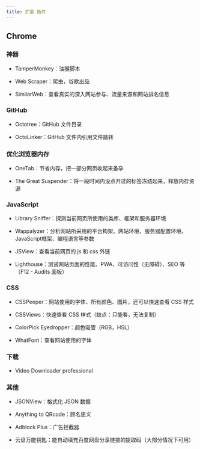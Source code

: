 ```yaml
---
title: 扩展 插件
---
```


## Chrome

### 神器
- TamperMonkey：油猴脚本

- Web Scraper：爬虫，谷歌出品

- SimilarWeb：查看真实的深入网站参与、流量来源和网站排名信息

### GitHub
- Octotree：GitHub 文件目录

- OctoLinker：GitHub 文件内引用文件跳转

### 优化浏览器内存
- OneTab：节省内存，把一部分网页收起来备孕

- The Great Suspender：将一段时间内没点开过的标签冻结起来，释放内存资源

### JavaScript
- Library Sniffer：探测当前网页所使用的类库、框架和服务器环境

- Wappalyzer：分析网站所采用的平台构架、网站环境、服务器配置环境、JavaScript框架、编程语言等参数

- JSView：查看当前网页的 js 和 css 外链

- Lighthouse：测试网站页面的性能、PWA、可访问性（无障碍）、SEO 等 （F12 - Audits 面板）

### CSS
- CSSPeeper：网站使用的字体、所有颜色、图片，还可以快速查看 CSS 样式

- CSSViews：快速查看 CSS 样式（缺点：只能看，无法复制）

- ColorPick Eyedropper：颜色吸管（RGB，HSL）

- WhatFont：查看网站使用的字体

### 下载
- Video Downloader professional

### 其他
- JSONView：格式化 JSON 数据

- Anything to QRcode：顾名思义

- Adblock Plus：广告拦截器

- 云盘万能钥匙：能自动填充百度网盘分享链接的提取码（大部分情况下可用）
